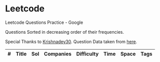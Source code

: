 # Leetcode
Leetcode Questions Practice - Google

Questions Sorted in decreasing order of their frequencies.

Special Thanks to [Krishnadey30](https://github.com/krishnadey30). Question Data taken from [here](https://github.com/krishnadey30/LeetCode-Questions-CompanyWise/blob/master/google_alltime.csv).

|#|Title|Sol|Companies|Difficulty|Time|Space|Tags|
| - | - | - | - | - |  - | - | - |